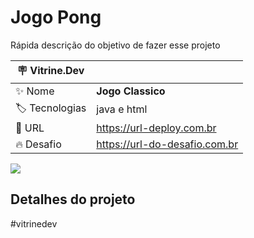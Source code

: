 # Jogo Pong

Rápida descrição do objetivo de fazer esse projeto

| :placard: Vitrine.Dev |     |
| -------------  | --- |
| :sparkles: Nome        | **Jogo Classico**
| :label: Tecnologias | java e html
| :rocket: URL         | https://url-deploy.com.br
| :fire: Desafio     | https://url-do-desafio.com.br

<!-- Inserir imagem com a #vitrinedev ao final do link -->
![](https://via.placeholder.com/1200x500.png?text=imagem+lindona+do+meu+projeto#vitrinedev)

## Detalhes do projeto
#vitrinedev

